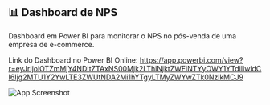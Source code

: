 ## 📊 Dashboard de NPS

Dashboard em Power BI para monitorar o NPS no pós-venda de uma empresa de e-commerce.

Link do Dashboard no Power BI Online: https://app.powerbi.com/view?r=eyJrIjoiOTZmMjY4NDItZTAxNS00Mjk2LThiNjktZWFiNTYyOWY1YTdiIiwidCI6Ijg2MTU1Y2YwLTE3ZWUtNDA2Mi1hYTgyLTMyZWYwZTk0NzlkMCJ9


![App Screenshot](https://github.com/user-attachments/assets/6487203e-a94f-483d-9592-955edcd3890f)

